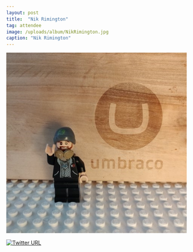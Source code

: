 ```yaml
---
layout: post
title:  "Nik Rimington"
tag: attendee
image: /uploads/album/NikRimington.jpg
caption: "Nik Rimington"
---
```


![](/uploads/album/NikRimington.jpg)

[![Twitter URL](https://img.shields.io/twitter/url/https/twitter.com/HotChilliCode.svg?style=social&label=Follow%20%40HotChilliCode)](https://twitter.com/HotChilliCode)
